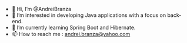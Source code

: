 - 👋 Hi, I’m @AndreiBranza
- 👀 I’m interested in developing Java applications with a focus on back-end.
- 🌱 I’m currently learning Spring Boot and Hibernate.
- 📫 How to reach me : andrei.branza@yahoo.com

<!---
AndreiBranza/AndreiBranza is a ✨ special ✨ repository because its `README.md` (this file) appears on your GitHub profile.
You can click the Preview link to take a look at your changes.
--->
